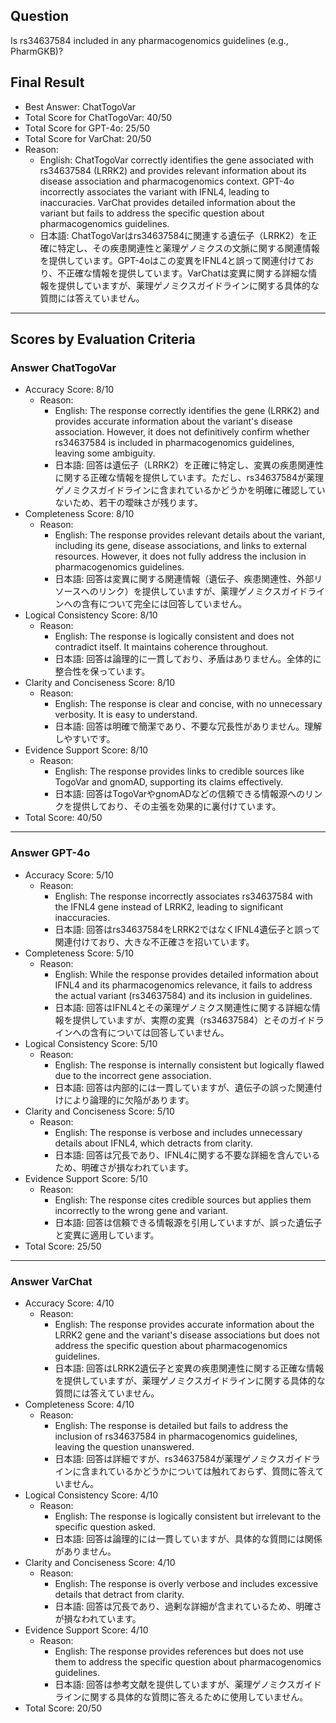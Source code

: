 ## Question

Is rs34637584 included in any pharmacogenomics guidelines (e.g., PharmGKB)?

## Final Result

- Best Answer: ChatTogoVar
- Total Score for ChatTogoVar: 40/50
- Total Score for GPT-4o: 25/50
- Total Score for VarChat: 20/50
- Reason:
  - English: ChatTogoVar correctly identifies the gene associated with rs34637584 (LRRK2) and provides relevant information about its disease association and pharmacogenomics context. GPT-4o incorrectly associates the variant with IFNL4, leading to inaccuracies. VarChat provides detailed information about the variant but fails to address the specific question about pharmacogenomics guidelines.
  - 日本語: ChatTogoVarはrs34637584に関連する遺伝子（LRRK2）を正確に特定し、その疾患関連性と薬理ゲノミクスの文脈に関する関連情報を提供しています。GPT-4oはこの変異をIFNL4と誤って関連付けており、不正確な情報を提供しています。VarChatは変異に関する詳細な情報を提供していますが、薬理ゲノミクスガイドラインに関する具体的な質問には答えていません。

---

## Scores by Evaluation Criteria

### Answer ChatTogoVar
- Accuracy Score: 8/10
  - Reason: 
    - English: The response correctly identifies the gene (LRRK2) and provides accurate information about the variant's disease association. However, it does not definitively confirm whether rs34637584 is included in pharmacogenomics guidelines, leaving some ambiguity.
    - 日本語: 回答は遺伝子（LRRK2）を正確に特定し、変異の疾患関連性に関する正確な情報を提供しています。ただし、rs34637584が薬理ゲノミクスガイドラインに含まれているかどうかを明確に確認していないため、若干の曖昧さが残ります。
- Completeness Score: 8/10
  - Reason: 
    - English: The response provides relevant details about the variant, including its gene, disease associations, and links to external resources. However, it does not fully address the inclusion in pharmacogenomics guidelines.
    - 日本語: 回答は変異に関する関連情報（遺伝子、疾患関連性、外部リソースへのリンク）を提供していますが、薬理ゲノミクスガイドラインへの含有について完全には回答していません。
- Logical Consistency Score: 8/10
  - Reason: 
    - English: The response is logically consistent and does not contradict itself. It maintains coherence throughout.
    - 日本語: 回答は論理的に一貫しており、矛盾はありません。全体的に整合性を保っています。
- Clarity and Conciseness Score: 8/10
  - Reason: 
    - English: The response is clear and concise, with no unnecessary verbosity. It is easy to understand.
    - 日本語: 回答は明確で簡潔であり、不要な冗長性がありません。理解しやすいです。
- Evidence Support Score: 8/10
  - Reason: 
    - English: The response provides links to credible sources like TogoVar and gnomAD, supporting its claims effectively.
    - 日本語: 回答はTogoVarやgnomADなどの信頼できる情報源へのリンクを提供しており、その主張を効果的に裏付けています。
- Total Score: 40/50

---

### Answer GPT-4o
- Accuracy Score: 5/10
  - Reason: 
    - English: The response incorrectly associates rs34637584 with the IFNL4 gene instead of LRRK2, leading to significant inaccuracies.
    - 日本語: 回答はrs34637584をLRRK2ではなくIFNL4遺伝子と誤って関連付けており、大きな不正確さを招いています。
- Completeness Score: 5/10
  - Reason: 
    - English: While the response provides detailed information about IFNL4 and its pharmacogenomics relevance, it fails to address the actual variant (rs34637584) and its inclusion in guidelines.
    - 日本語: 回答はIFNL4とその薬理ゲノミクス関連性に関する詳細な情報を提供していますが、実際の変異（rs34637584）とそのガイドラインへの含有については回答していません。
- Logical Consistency Score: 5/10
  - Reason: 
    - English: The response is internally consistent but logically flawed due to the incorrect gene association.
    - 日本語: 回答は内部的には一貫していますが、遺伝子の誤った関連付けにより論理的に欠陥があります。
- Clarity and Conciseness Score: 5/10
  - Reason: 
    - English: The response is verbose and includes unnecessary details about IFNL4, which detracts from clarity.
    - 日本語: 回答は冗長であり、IFNL4に関する不要な詳細を含んでいるため、明確さが損なわれています。
- Evidence Support Score: 5/10
  - Reason: 
    - English: The response cites credible sources but applies them incorrectly to the wrong gene and variant.
    - 日本語: 回答は信頼できる情報源を引用していますが、誤った遺伝子と変異に適用しています。
- Total Score: 25/50

---

### Answer VarChat
- Accuracy Score: 4/10
  - Reason: 
    - English: The response provides accurate information about the LRRK2 gene and the variant's disease associations but does not address the specific question about pharmacogenomics guidelines.
    - 日本語: 回答はLRRK2遺伝子と変異の疾患関連性に関する正確な情報を提供していますが、薬理ゲノミクスガイドラインに関する具体的な質問には答えていません。
- Completeness Score: 4/10
  - Reason: 
    - English: The response is detailed but fails to address the inclusion of rs34637584 in pharmacogenomics guidelines, leaving the question unanswered.
    - 日本語: 回答は詳細ですが、rs34637584が薬理ゲノミクスガイドラインに含まれているかどうかについては触れておらず、質問に答えていません。
- Logical Consistency Score: 4/10
  - Reason: 
    - English: The response is logically consistent but irrelevant to the specific question asked.
    - 日本語: 回答は論理的には一貫していますが、具体的な質問には関係がありません。
- Clarity and Conciseness Score: 4/10
  - Reason: 
    - English: The response is overly verbose and includes excessive details that detract from clarity.
    - 日本語: 回答は冗長であり、過剰な詳細が含まれているため、明確さが損なわれています。
- Evidence Support Score: 4/10
  - Reason: 
    - English: The response provides references but does not use them to address the specific question about pharmacogenomics guidelines.
    - 日本語: 回答は参考文献を提供していますが、薬理ゲノミクスガイドラインに関する具体的な質問に答えるために使用していません。
- Total Score: 20/50